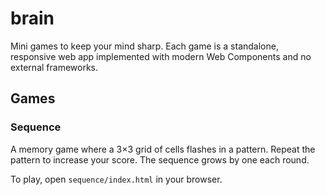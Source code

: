 # brain

Mini games to keep your mind sharp. Each game is a standalone, responsive web app implemented with modern Web Components and no external frameworks.

## Games

### Sequence
A memory game where a 3×3 grid of cells flashes in a pattern. Repeat the pattern to increase your score. The sequence grows by one each round.

To play, open `sequence/index.html` in your browser.
